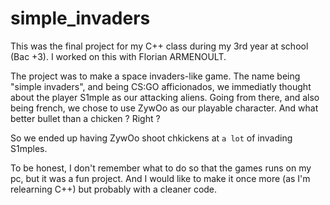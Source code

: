# simple_invaders

This was the final project for my C++ class during my 3rd year at school (Bac +3).
I worked on this with Florian ARMENOULT.

The project was to make a space invaders-like game. The name being "simple invaders", and being CS:GO afficionados, we immediatly thought about the player S1mple as our attacking aliens. Going from there, and also being french, we chose to use ZywOo as our playable character. And what better bullet than a chicken ? Right ?

So we ended up having ZywOo shoot chkickens at `a lot` of invading S1mples.

To be honest, I don't remember what to do so that the games runs on my pc, but it was a fun project. And I would like to make it once more (as I'm relearning C++) but probably with a cleaner code. 
